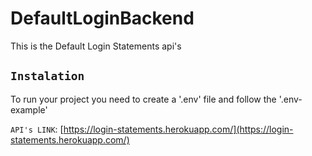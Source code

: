 # DefaultLoginBackend
This is the Default Login Statements api's

## `Instalation`
To run your project you need to create a '.env' file and follow the '.env-example'

`API's LINK`: [https://login-statements.herokuapp.com/](https://login-statements.herokuapp.com/)
